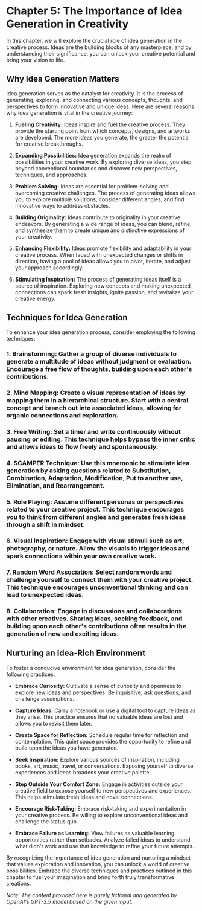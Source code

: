 Chapter 5: The Importance of Idea Generation in Creativity
==========================================================

In this chapter, we will explore the crucial role of idea generation in the creative process. Ideas are the building blocks of any masterpiece, and by understanding their significance, you can unlock your creative potential and bring your vision to life.

Why Idea Generation Matters
---------------------------

Idea generation serves as the catalyst for creativity. It is the process of generating, exploring, and connecting various concepts, thoughts, and perspectives to form innovative and unique ideas. Here are several reasons why idea generation is vital in the creative journey:

1. **Fueling Creativity:** Ideas inspire and fuel the creative process. They provide the starting point from which concepts, designs, and artworks are developed. The more ideas you generate, the greater the potential for creative breakthroughs.

2. **Expanding Possibilities:** Idea generation expands the realm of possibilities in your creative work. By exploring diverse ideas, you step beyond conventional boundaries and discover new perspectives, techniques, and approaches.

3. **Problem Solving:** Ideas are essential for problem-solving and overcoming creative challenges. The process of generating ideas allows you to explore multiple solutions, consider different angles, and find innovative ways to address obstacles.

4. **Building Originality:** Ideas contribute to originality in your creative endeavors. By generating a wide range of ideas, you can blend, refine, and synthesize them to create unique and distinctive expressions of your creativity.

5. **Enhancing Flexibility:** Ideas promote flexibility and adaptability in your creative process. When faced with unexpected changes or shifts in direction, having a pool of ideas allows you to pivot, iterate, and adjust your approach accordingly.

6. **Stimulating Inspiration:** The process of generating ideas itself is a source of inspiration. Exploring new concepts and making unexpected connections can spark fresh insights, ignite passion, and revitalize your creative energy.

Techniques for Idea Generation
------------------------------

To enhance your idea generation process, consider employing the following techniques:

### 1. **Brainstorming:** Gather a group of diverse individuals to generate a multitude of ideas without judgment or evaluation. Encourage a free flow of thoughts, building upon each other's contributions.

### 2. **Mind Mapping:** Create a visual representation of ideas by mapping them in a hierarchical structure. Start with a central concept and branch out into associated ideas, allowing for organic connections and exploration.

### 3. **Free Writing:** Set a timer and write continuously without pausing or editing. This technique helps bypass the inner critic and allows ideas to flow freely and spontaneously.

### 4. **SCAMPER Technique:** Use this mnemonic to stimulate idea generation by asking questions related to Substitution, Combination, Adaptation, Modification, Put to another use, Elimination, and Rearrangement.

### 5. **Role Playing:** Assume different personas or perspectives related to your creative project. This technique encourages you to think from different angles and generates fresh ideas through a shift in mindset.

### 6. **Visual Inspiration:** Engage with visual stimuli such as art, photography, or nature. Allow the visuals to trigger ideas and spark connections within your own creative work.

### 7. **Random Word Association:** Select random words and challenge yourself to connect them with your creative project. This technique encourages unconventional thinking and can lead to unexpected ideas.

### 8. **Collaboration:** Engage in discussions and collaborations with other creatives. Sharing ideas, seeking feedback, and building upon each other's contributions often results in the generation of new and exciting ideas.

Nurturing an Idea-Rich Environment
----------------------------------

To foster a conducive environment for idea generation, consider the following practices:

* **Embrace Curiosity:** Cultivate a sense of curiosity and openness to explore new ideas and perspectives. Be inquisitive, ask questions, and challenge assumptions.

* **Capture Ideas:** Carry a notebook or use a digital tool to capture ideas as they arise. This practice ensures that no valuable ideas are lost and allows you to revisit them later.

* **Create Space for Reflection:** Schedule regular time for reflection and contemplation. This quiet space provides the opportunity to refine and build upon the ideas you have generated.

* **Seek Inspiration:** Explore various sources of inspiration, including books, art, music, travel, or conversations. Exposing yourself to diverse experiences and ideas broadens your creative palette.

* **Step Outside Your Comfort Zone:** Engage in activities outside your creative field to expose yourself to new perspectives and experiences. This helps stimulate fresh ideas and novel connections.

* **Encourage Risk-Taking:** Embrace risk-taking and experimentation in your creative process. Be willing to explore unconventional ideas and challenge the status quo.

* **Embrace Failure as Learning:** View failures as valuable learning opportunities rather than setbacks. Analyze failed ideas to understand what didn't work and use that knowledge to refine your future attempts.

By recognizing the importance of idea generation and nurturing a mindset that values exploration and innovation, you can unlock a world of creative possibilities. Embrace the diverse techniques and practices outlined in this chapter to fuel your imagination and bring forth truly transformative creations.

*Note: The content provided here is purely fictional and generated by OpenAI's GPT-3.5 model based on the given input.*
